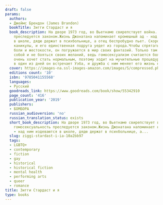 ```yaml
---
draft: false
params:
  authors:
  - Джеймс Брендон (James Brandon)
  bookTitle: Зигги Стардаст и я
  book_description: На дворе 1973 год, во Вьетнаме свирепствует война. В США гомосексуальность
    преследуется законом.Жизнь Джонатана напоминает кромешный ад - над ним издеваются
    в школе, дядю держат в психбольнице, а отец беспробудно пьет. Скоро наступят летние
    каникулы, и его единственная подруга уедет из города.Чтобы спрятаться от окружающей
    боли и жестокости, он погружается в мир своих фантазий. Только там он может быть
    собой и не бояться своих желаний, ведь гомосексуализм считается болезнью. Джонатан
    очень хочет стать нормальным, поэтому ходит на мучительные процедуры электрошоком.но
    в один из дней он встречает Уэба, и дружба с ним меняет его жизнь навсегда.
  cover: https://images-na.ssl-images-amazon.com/images/S/compressed.photo.goodreads.com/books/1600167420i/55342910.jpg
  editions count: '10'
  isbn: '9785041155568'
  languages:
  - Русский
  goodreads_link: https://www.goodreads.com/book/show/55342910
  page_count: '416'
  publication_year: '2019'
  publishers:
  - БОМБОРА
  russian_audioversion: 'no'
  russian_translation_status: exists
  short_book_description: На дворе 1973 год, во Вьетнаме свирепствует война. В США
    гомосексуальность преследуется законом.Жизнь Джонатана напоминает кромешный ад
    - над ним издеваются в школе, дядю держат в психбольнице, а...
  slug: ziggi-stardast-i-ia-10a2bb97
  tags:
  - LGBTQ+
  - contemporary
  - fiction
  - gay
  - historical
  - historical fiction
  - mental health
  - performing arts
  - queer
  - romance
title: Зигги Стардаст и я
type: books
---
```

